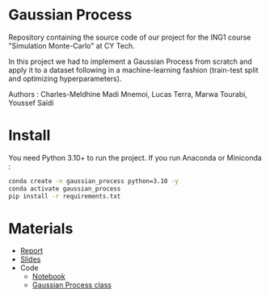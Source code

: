 # Gaussian Process

Repository containing the source code of our project for the ING1 course "Simulation Monte-Carlo" at CY Tech.

In this project we had to implement a Gaussian Process from scratch and apply it to a dataset following in a machine-learning fashion (train-test split and optimizing hyperparameters).

Authors : Charles-Meldhine Madi Mnemoi, Lucas Terra, Marwa Tourabi, Youssef Saïdi

# Install

You need Python 3.10+ to run the project. If you run Anaconda or Miniconda :
```bash
conda create -n gaussian_process python=3.10 -y
conda activate gaussian_process
pip install -r requirements.txt
```
# Materials

- [Report](https://github.com/cmnemoi/GaussianProcess/blob/main/Rapport%20Simulation%20Monte%20Carlo%20-%20ING1%20GMA%20-%20Charles%20Youssef%20Lucas%20Marwa.pdf)
- [Slides](https://github.com/cmnemoi/GaussianProcess/blob/main/Soutenance%20Simulation%20Monte%20Carlopptx.pdf)
- Code
  - [Notebook](notebook.ipynb)
  - [Gaussian Process class](GaussianProcess.py)
